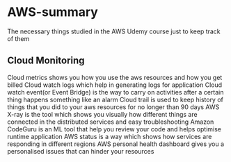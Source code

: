 # AWS-summary
The necessary things studied in the AWS Udemy course just to keep track of them

## Cloud Monitoring

Cloud metrics shows you how you use the aws resources and how you get billed 
Cloud watch logs which help in generating logs for application
Cloud watch event(or Event Bridge) is the way to carry on activities after a certain thing happens something like an alarm 
Cloud trail is used to keep history of things that you did to your aws resources for no longer than 90 days 
AWS X-ray is the tool which shows you visually how different things are connected in the distributed services and easy troubleshooting
Amazon CodeGuru is an ML tool that help you review your code and helps optimise runtime application
AWS status is a way which shows how services are responding in different regions 
AWS personal health dashboard gives you a personalised issues that can hinder your resources

